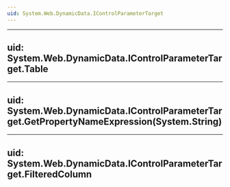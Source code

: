 ```yaml
---
uid: System.Web.DynamicData.IControlParameterTarget
---
```


---
uid: System.Web.DynamicData.IControlParameterTarget.Table
---

---
uid: System.Web.DynamicData.IControlParameterTarget.GetPropertyNameExpression(System.String)
---

---
uid: System.Web.DynamicData.IControlParameterTarget.FilteredColumn
---
